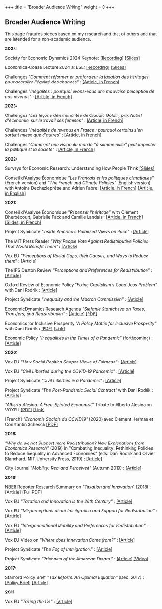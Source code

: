 +++
title = "Broader Audience Writing"
weight = 0
+++


## Broader Audience Writing

This page features pieces based on my research and that of others and that are intended for a non-academic audience.

**2024:**

Society for Economic Dynamics 2024 Keynote: [[Recording]](https://www.youtube.com/live/qCAzsp3fwow) [[Slides]](https://socialeconomicslab.org/wp-content/uploads/2024/07/Stantcheva_SED_Keynote.pdf) 

Economica-Coase Lecture 2024 at LSE: [[Recording]](https://echo360.org.uk/media/2fd0745a-818b-427f-9f11-453d2d10f9c3/public) [[Slides]](https://socialeconomicslab.org/wp-content/uploads/2024/05/Coase_lecture_v2.pdf) 

Challenges *"Comment réformer en profondeur la taxation des héritages pour accroître l’égalité des chances"* : [[Article, in French]](https://www.challenges.fr/idees/comment-reformer-en-profondeur-la-taxation-des-heritages-pour-accroitre-l-egalite-des-chances_891347)

Challenges *"Inégalités : pourquoi avons-nous une mauvaise perception de nos revenus"* : [[Article, in French]](https://www.challenges.fr/idees/inegalites-pourquoi-avons-nous-une-mauvaise-perception-de-nos-revenus_882357)

**2023:**

Challenges *"Les leçons déterminantes de Claudia Goldin, prix Nobel d'économie, sur le travail des femmes"* : [[Article, in French]](https://www.challenges.fr/idees/les-lecons-determinantes-de-claudia-goldin-prix-nobel-deconomie-sur-le-travail-des-femmes_871201)

Challenges *"Inégalités de revenus en France : pourquoi certains s'en sortent mieux que d'autres"* : [[Article, in French]](https://www.challenges.fr/idees/inegalites-de-revenus-en-france-pourquoi-certains-sen-sortent-mieux-que-dautres_855575)

Challenges *"Comment une vision du monde "à somme nulle" peut impacter la politique et la société"* : [[Article, in French]](https://www.challenges.fr/idees/comment-une-vision-du-monde-a-somme-nulle-peut-impacter-la-politique-et-la-societe_846663)

**2022:**

Surveys for Economic Research: Understanding How People Think [[Slides]](https://scholar.harvard.edu/files/stantcheva/files/faculty_lunch_2023.pdf) 

Conseil d'Analyse Économique *"Les Français et les politiques climatiques"* (French version) and *"The French and Climate Policies"* (English version) with Antoine Dechezleprêtre and Adrien Fabre: [[Article, in French]](https://scholar.harvard.edu/files/stantcheva/files/politiques_climatiques.pdf) [[Article, in English]](https://scholar.harvard.edu/files/stantcheva/files/politiques_climatiques_en.pdf)

**2021:**

Conseil d'Analyse Économique *"Repenser l'héritage"* with Clément Dherbécourt, Gabrielle Fack and Camille Landais : [[Article, in French]](https://scholar.harvard.edu/files/stantcheva/files/repenser_lheritage.pdf) [[Slides, in French]](https://scholar.harvard.edu/files/stantcheva/files/repenser_lheritage_slides.pdf)

Project Syndicate *"Inside America's Polarized Views on Race"* : [[Article]](https://www.project-syndicate.org/commentary/us-polarized-views-on-racial-inequities-by-stefanie-stantcheva-2021-12)

The MIT Press Reader *"Why People Vote Against Redistributive Policies That Would Benefit Them"* : [[Article]](https://thereader.mitpress.mit.edu/why-do-we-not-support-redistribution/)

Vox EU *"Perceptions of Racial Gaps, their Causes, and Ways to Reduce them"* : [[Article]](https://voxeu.org/article/perceptions-racial-gaps-their-causes-and-ways-reduce-them)

The IFS Deaton Review *"Perceptions and Preferences for Redistribution"* : [[Article]](https://scholar.harvard.edu/files/stantcheva/files/perceptions-and-preferences-for-redistribution.pdf)

Oxford Review of Economic Policy *"Fixing Capitalism’s Good Jobs Problem"* with Dani Rodrik : [[Article]](https://scholar.harvard.edu/files/stantcheva/files/fixing_capitalisms_good_jobs_problem.pdf)

Project Syndicate *"Inequality and the Macron Commission"* : [[Article]](https://scholar.harvard.edu/files/stantcheva/files/inequality_and_the_macron_commission_rodrik_stantcheva_ps.pdf)

EconomicDynamics Research Agenda *"Stefanie Stantcheva on Taxes, Transfers, and Redistribution"* : [[Article]](https://www.economicdynamics.org/research-agenda-stantcheva2021/) [[PDF]](https://scholar.harvard.edu/files/stantcheva/files/econ_dynamic_2104.pdf)

Economics for Inclusive Prosperity *"A Policy Matrix for Inclusive Prosperity"*  with Dani Rodrik : [[PDF]](https://econfip.org/wp-content/uploads/2021/04/30.A-Policy-Matrix-for-Inclusive-Prosperity.pdf) [[Link]](https://econfip.org/policy-briefs/a-policy-matrix-for-inclusive-prosperity/)


Economic Policy *"Inequalities in the Times of a Pandemic"* (forthcoming) : [[Article]](https://scholar.harvard.edu/files/stantcheva/files/stantcheva_covid19_policy.pdf)

**2020:**

Vox EU *"How Social Position Shapes Views of Fairness"* : [[Article]](https://voxeu.org/article/how-social-position-shapes-views-fairness)

Vox EU *"Civil Liberties during the COVID-19 Pandemic"* : [[Article]](https://voxeu.org/article/civil-liberties-during-covid-19-pandemic)

Project Syndicate *"Civil Liberties in a Pandemic"* : [[Article]](https://scholar.harvard.edu/files/stantcheva/files/civil_liberties_in_a_pandemic_ps.pdf)

Project Syndicate *"The Post-Pandemic Social Contract"* with Dani Rodrik : [[Article]](https://scholar.harvard.edu/files/stantcheva/files/the_post-pandemic_social_contract_rodrik_stantcheva_ps.pdf)

*"Alberto Alesina: A Free-Spirited Economist"* Tribute to Alberto Alesina on VOXEU [[PDF]](https://scholar.harvard.edu/files/stantcheva/files/alberto_alesina._a_free-spirited_economist_vox_cepr_policy_portal.pdf) [[Link]](https://voxeu.org/article/alberto-alesina-free-spirited-economist)

[French] *"Economie Sociale du COVID19"* (2020) avec Clement Herman et Constantin Schesch [[PDF]](https://scholar.harvard.edu/files/stantcheva/files/note.pdf)


**2019:**

*"Why do we not Support more Redistribution? New Explanations from Economics Research"* (2019) in "Combating Inequality: Rethinking Policies to Reduce Inequality in Advanced Economies" (eds. Dani Rodrik and Olivier Blanchard, MIT University Press, 2019) : [[Article]](https://scholar.harvard.edu/files/stantcheva/files/stantcheva_v2.pdf)

City Journal *"Mobility: Real and Perceived"* (Autumn 2019)  : [[Article]](https://scholar.harvard.edu/files/stantcheva/files/city_journal_alesina_stantcheva.pdf)


**2018:**

NBER Reporter Research Summary on *"Taxation and Innovation"* (2018) : [[Article]](https://www.nber.org/reporter/2018number3/taxation-and-innovation) [[Full PDF]](https://scholar.harvard.edu/files/stantcheva/files/2018number3.pdf)

Vox EU *"Taxation and Innovation in the 20th Century"* : [[Article]](https://voxeu.org/article/taxation-and-innovation-20th-century)

Vox EU *"Misperceptions about Immigration and Support for Redistribution"* : [[Article]](https://voxeu.org/article/misperceptions-about-immigration-and-support-redistribution)

Vox EU *"Intergenerational Mobility and Preferences for Redistribution"* : [[Article]](https://voxeu.org/article/intergenerational-mobility-and-preferences-redistribution)

Vox EU Video on *"Where does Innovation Come from?"* : [[Article]](https://voxeu.org/content/where-does-innovation-come)

Project Syndicate *"The Fog of Immigration."* : [[Article]](https://scholar.harvard.edu/files/stantcheva/files/the_fog_of_immigration_by_stefanie_stantcheva_-_project_syndicate.pdf)

Project Syndicate *"Prisoners of the American Dream."* : [[Article]](https://scholar.harvard.edu/files/stantcheva/files/prisoners_of_the_american_dream_by_stefanie_stantcheva_-_project_syndicate_0.pdf) [[Video]](https://www.youtube.com/watch?v=YEPlphpFkFk) 


**2017:**

Stanford Policy Brief *"Tax Reform: An Optimal Equation"* (Dec. 2017) : [[Policy Brief]](https://scholar.harvard.edu/files/stantcheva/files/policybrief-dec2017_0.pdf) [[Article]](https://siepr.stanford.edu/research/publications/tax-reform-optimal-equation)


**2011:**

Vox EU *"Taxing the 1%"* : [[Article]](https://voxeu.org/article/taxing-1-why-top-tax-rate-could-be-over-80)
